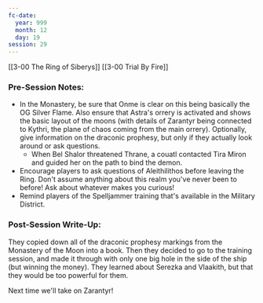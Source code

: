 ```yaml
---
fc-date:
  year: 999
  month: 12
  day: 19
session: 29
---
```

[[3-00  The Ring of Siberys]] [[3-00  Trial By Fire]]

### Pre-Session Notes:

* In the Monastery, be sure that Onme is clear on this being basically the OG Silver Flame. Also ensure that Astra's orrery is activated and shows the basic layout of the moons (with details of Zarantyr being connected to Kythri, the plane of chaos coming from the main orrery). Optionally, give information on the draconic prophesy, but only if they actually look around or ask questions.
	* When Bel Shalor threatened Thrane, a couatl contacted Tira Miron and guided her on the path to bind the demon.
* Encourage players to ask questions of Aleithilithos before leaving the Ring. Don't assume anything about this realm you've never been to before! Ask about whatever makes you curious!
* Remind players of the Spelljammer training that's available in the Military District.

### Post-Session Write-Up:

They copied down all of the draconic prophesy markings from the Monastery of the Moon into a book. Then they decided to go to the training session, and made it through with only one big hole in the side of the ship (but winning the money). They learned about Serezka and Vlaakith, but that they would be too powerful for them.

Next time we'll take on Zarantyr!
